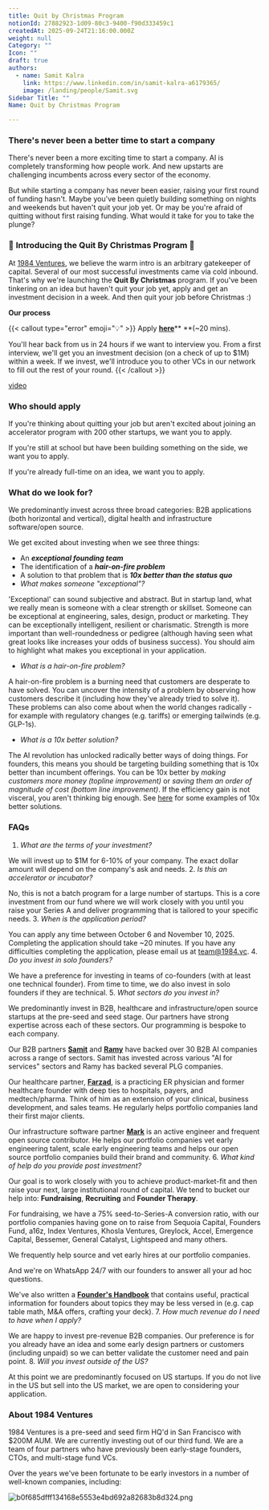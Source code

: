 ```yaml
---
title: Quit by Christmas Program
notionId: 27882923-1d09-80c3-9400-f90d333459c1
createdAt: 2025-09-24T21:16:00.000Z
weight: null
Category: ""
Icon: ""
draft: true
authors:
  - name: Samit Kalra
    link: https://www.linkedin.com/in/samit-kalra-a6179365/
    image: /landing/people/Samit.svg
Sidebar Title: ""
Name: Quit by Christmas Program

---
```



### There's never been a better time to start a company


There's never been a more exciting time to start a company. AI is completely transforming how people work. And new upstarts are challenging incumbents across every sector of the economy.


But while starting a company has never been easier, raising your first round of funding hasn't. Maybe you've been quietly building something on nights and weekends but haven't quit your job yet. Or may be you're afraid of quitting without first raising funding. What would it take for you to take the plunge?


### 🎄 **Introducing the** **Quit By Christmas** **Program** 🎄


At [1984 Ventures](/), we believe the warm intro is an arbitrary gatekeeper of capital. Several of our most successful investments came via cold inbound. That's why we're launching the **Quit By Christmas** program. If you've been tinkering on an idea but haven't quit your job yet, apply and get an investment decision in a week. And then quit your job before Christmas :) 


**Our process**


{{< callout type="error" emoji="💡" >}}
Apply [**here**](https://apply.1984.vc/)** **(~20 mins). 

You'll hear back from us in 24 hours if we want to interview you. From a first interview, we'll get you an investment decision (on a check of up to $1M) within a week. If we invest, we'll introduce you to other VCs in our network to fill out the rest of your round. 
{{< /callout >}}


[video](https://www.loom.com/share/e5030cfed89640988c8f9b947cc1e4d3?sid=6956d63a-e306-42bd-bd22-7d60466938bb)


### **Who should apply**


If you're thinking about quitting your job but aren't excited about joining an accelerator program with 200 other startups, we want you to apply.


If you're still at school but have been building something on the side, we want you to apply.


If you're already full-time on an idea, we want you to apply.


### **What do we look for?**


We predominantly invest across three broad categories: B2B applications (both horizontal and vertical), digital health and infrastructure software/open source. 


We get excited about investing when we see three things:

- An _**exceptional founding team**_
- The identification of a _**hair-on-fire problem**_
- A solution to that problem that is _**10x better than the status quo**_
- _What makes someone "exceptional"?_

'Exceptional' can sound subjective and abstract. But in startup land, what we really mean is someone with a clear strength or skillset. Someone can be exceptional at engineering, sales, design, product or marketing. They can be exceptionally intelligent, resilient or charismatic. Strength is more important than well-roundedness or pedigree (although having seen what great looks like increases your odds of business success). You should aim to highlight what makes you exceptional in your application.
- _What is a hair-on-fire problem?_

A hair-on-fire problem is a burning need that customers are desperate to have solved. You can uncover the intensity of a problem by observing how customers describe it (including how they've already tried to solve it). These problems can also come about when the world changes radically - for example with regulatory changes (e.g. tariffs) or emerging tailwinds (e.g. GLP-1s).
- _What is a 10x better solution?_

The AI revolution has unlocked radically better ways of doing things. For founders, this means you should be targeting building something that is 10x better than incumbent offerings. You can be 10x better by _making customers more money (topline improvement)_ or _saving them an order of magnitude of cost (bottom line improvement)_. If the efficiency gain is not visceral, you aren't thinking big enough. See [here](https://samit-kalra.com/blog/how-to-find-a-good-startup-idea) for some examples of 10x better solutions.

### **FAQs**


1. _What are the terms of your investment?_

We will invest up to $1M for 6-10% of your company. The exact dollar amount will depend on the company's ask and needs.
2. _Is this an accelerator or incubator?_

No, this is not a batch program for a large number of startups. This is a core investment from our fund where we will work closely with you until you raise your Series A and deliver programming that is tailored to your specific needs.
3. _When is the application period?_

You can apply any time between October 6 and November 10, 2025. Completing the application should take ~20 minutes. If you have any difficulties completing the application, please email us at team@1984.vc.
4. _Do you invest in solo founders?_

We have a preference for investing in teams of co-founders (with at least one technical founder). From time to time, we do also invest in solo founders if they are technical.
5. _What sectors do you invest in?_

We predominantly invest in B2B, healthcare and infrastructure/open source startups at the pre-seed and seed stage. Our partners have strong expertise across each of these sectors. Our programming is bespoke to each company.

Our B2B partners [**Samit**](https://www.linkedin.com/in/samit-kalra-a6179365/) and [**Ramy**](https://www.linkedin.com/in/ramyadeeb/) have backed over 30 B2B AI companies across a range of sectors. Samit has invested across various "AI for services" sectors and Ramy has backed several PLG companies.

Our healthcare partner, [**Farzad**](https://www.linkedin.com/in/farzadsoleimani/), is a practicing ER physician and former healthcare founder with deep ties to hospitals, payers, and medtech/pharma. Think of him as an extension of your clinical, business development, and sales teams. He regularly helps portfolio companies land their first major clients.

Our infrastructure software partner [**Mark**](https://mdp.github.io/) is an active engineer and frequent open source contributor. He helps our portfolio companies vet early engineering talent, scale early engineering teams and helps our open source portfolio companies build their brand and community.
6. _What kind of help do you provide post investment?_

Our goal is to work closely with you to achieve product-market-fit and then raise your next, large institutional round of capital. We tend to bucket our help into: **Fundraising**, **Recruiting** and **Founder Therapy**.

For fundraising, we have a 75% seed-to-Series-A conversion ratio, with our portfolio companies having gone on to raise from Sequoia Capital, Founders Fund, a16z, Index Ventures, Khosla Ventures, Greylock, Accel, Emergence Capital, Bessemer, General Catalyst, Lightspeed and many others.

We frequently help source and vet early hires at our portfolio companies.

And we're on WhatsApp 24/7 with our founders to answer all your ad hoc questions.

We've also written a [**Founder's Handbook**](https://1984.vc/docs/founders-handbook/) that contains useful, practical information for founders about topics they may be less versed in (e.g. cap table math, M&A offers, crafting your deck).
7. _How much revenue do I need to have when I apply?_

We are happy to invest pre-revenue B2B companies. Our preference is for you already have an idea and some early design partners or customers (including unpaid) so we can better validate the customer need and pain point.
8. _Will you invest outside of the US?_

At this point we are predominantly focused on US startups. If you do not live in the US but sell into the US market, we are open to considering your application.

### **About 1984 Ventures**


1984 Ventures is a pre-seed and seed firm HQ'd in San Francisco with $200M AUM. We are currently investing out of our third fund. We are a team of four partners who have previously been early-stage founders, CTOs, and multi-stage fund VCs.


Over the years we've been fortunate to be early investors in a number of well-known companies, including:


![b0f685dfff134168e5553e4bd692a82683b8d324.png](/notion_assets/b0f685dfff134168e5553e4bd692a82683b8d324.png)

